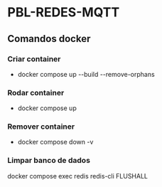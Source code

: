 # PBL-REDES-MQTT

## Comandos docker

### Criar container
- docker compose up --build --remove-orphans

### Rodar container 
- docker compose up

### Remover container
- docker compose down -v

### Limpar banco de dados
docker compose exec redis redis-cli FLUSHALL
